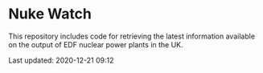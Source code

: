 # Nuke Watch

This repository includes code for retrieving the latest information available on the output of EDF nuclear power plants in the UK.

Last updated: 2020-12-21 09:12